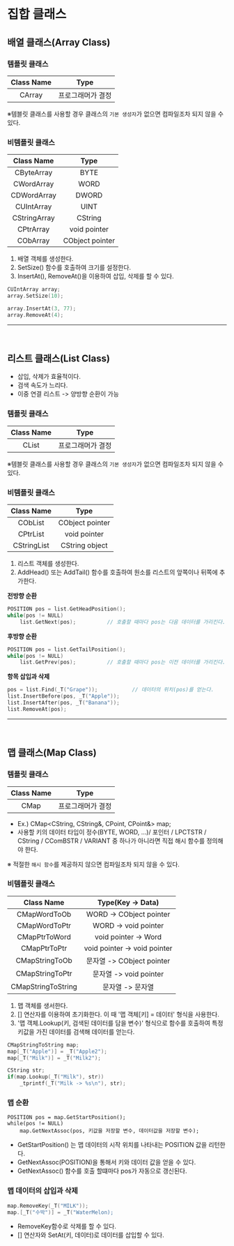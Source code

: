 # 집합 클래스

## 배열 클래스(Array Class)
### 템플릿 클래스
| Class Name | Type |
|:--------:|:--------:|
| CArray | 프로그래머가 결정 | 
※템블릿 클래스를 사용할 경우 클래스의 `기본 생성자`가 없으면 컴파일조차 되지 않을 수 있다.

### 비템플릿 클래스
| Class Name | Type |
|:--------:|:--------:|
| CByteArray | BYTE |
| CWordArray | WORD |
| CDWordArray | DWORD |
| CUIntArray | UINT |
| CStringArray | CString |
| CPtrArray | void pointer |
| CObArray | CObject pointer |

1. 배열 객체를 생성한다.
2. SetSize() 함수를 호출하여 크기를 설정한다.
3. InsertAt(), RemoveAt()을 이용하여 삽입, 삭제를 할 수 있다.
```C++
CUIntArray array;
array.SetSize(10);

array.InsertAt(3, 77);
array.RemoveAt(4);
```
---------------------
<br>

## 리스트 클래스(List Class)
- 삽입, 삭제가 효율적이다.
- 검색 속도가 느리다.
- 이중 연결 리스트 -> 양방향 순환이 가능

### 템플릿 클래스
| Class Name | Type |
|:--------:|:--------:|
| CList | 프로그래머가 결정 |
※템블릿 클래스를 사용할 경우 클래스의 `기본 생성자`가 없으면 컴파일조차 되지 않을 수 있다.

### 비템플릿 클래스
| Class Name | Type |
|:--------:|:--------:|
| CObList | CObject pointer |
| CPtrList | void pointer |
| CStringList | CString object |

1. 리스트 객체를 생성한다.
2. AddHead() 또는 AddTail() 함수를 호출하여 원소를 리스트의 앞쪽이나 뒤쪽에 추가한다.  

**전방향 순환**
```C++
POSITION pos = list.GetHeadPosition();
while(pos != NULL)
    list.GetNext(pos);          // 호출할 때마다 pos는 다음 데이터를 가리킨다.
```
**후방향 순환**
```C++
POSITION pos = list.GetTailPosition();
while(pos != NULL)
    list.GetPrev(pos);          // 호출할 때마다 pos는 이전 데이터를 가리킨다.
```

**항목 삽입과 삭제**
```C++
pos = list.Find(_T("Grape"));           // 데이터의 위치(pos)를 얻는다.
list.InsertBefore(pos, _T("Apple"));
list.InsertAfter(pos, _T("Banana"));
list.RemoveAt(pos);
```
--------------------------
<br>

## 맵 클래스(Map Class)

### 템플릿 클래스
| Class Name | Type |
|:--------:|:--------:|
| CMap | 프로그래머가 결정 |
- Ex.) CMap<CString, CString&, CPoint, CPoint&> map;  
- 사용할 키의 데이터 타입이 정수(BYTE, WORD, ...)/ 포인터 / LPCTSTR / CString / CComBSTR / VARIANT 중 하나가 아니라면 직접 해시 함수를 정의해야 한다.  

※ 적절한 `해시 함수`를 제공하지 않으면 컴파일조차 되지 않을 수 있다.

### 비템플릿 클래스
| Class Name | Type(Key -> Data) |
|:--------:|:--------:|
| CMapWordToOb | WORD -> CObject pointer |
| CMapWordToPtr | WORD -> void pointer |
| CMapPtrToWord | void pointer -> Word |
| CMapPtrToPtr | void pointer -> void pointer |
| CMapStringToOb | 문자열 -> CObject pointer |
| CMapStringToPtr | 문자열 -> void pointer |
| CMapStringToString | 문자열 -> 문자열 |

1. 맵 객체를 생서한다.
2. [] 연산자를 이용하여 초기화한다. 이 때 '맵 객체[키] = 데이터' 형식을 사용한다.
3. '맵 객체.Lookup(키, 검색된 데이터를 담을 변수)' 형식으로 함수를 호출하여 특정 키값을 가진 데이터를 검색해 데이터를 얻는다.

```C++
CMapStringToString map;
map[_T("Apple")] = _T("Apple2");
map[_T("Milk")] = _T("Milk2");

CString str;
if(map.Lookup(_T("Milk"), str))
    _tprintf(_T("Milk -> %s\n"), str);
```

### 맵 순환
```C+++
POSITION pos = map.GetStartPosition();
while(pos != NULL)
    map.GetNextAssoc(pos, 키값을 저장할 변수, 데이터값을 저장할 변수);
```
- GetStartPosition() 는 맵 데이터의 시작 위치를 나타내는 POSITION 값을 리턴한다.
- GetNextAssoc(POSITION)을 통해서 키와 데이터 값을 얻을 수 있다.
- GetNextAssoc() 함수를 호출 할떄마다 pos가 자동으로 갱신된다.

### 맵 데이터의 삽입과 삭제
```c++
map.RemoveKey(_T("MILK"));
map.[_T("수박")] = _T("WaterMelon);
```
- RemoveKey함수로 삭제를 할 수 있다.
- [] 연산자와 SetAt(키, 데이터)로 데이터를 삽입할 수 있다.

